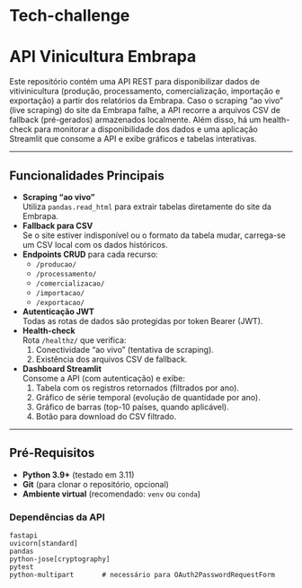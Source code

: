 # Tech-challenge
# API Vinicultura Embrapa

Este repositório contém uma API REST para disponibilizar dados de vitivinicultura (produção, processamento, comercialização, importação e exportação) a partir dos relatórios da Embrapa. Caso o scraping “ao vivo” (live scraping) do site da Embrapa falhe, a API recorre a arquivos CSV de fallback (pré-gerados) armazenados localmente. Além disso, há um health-check para monitorar a disponibilidade dos dados e uma aplicação Streamlit que consome a API e exibe gráficos e tabelas interativas.

---

## Funcionalidades Principais

- **Scraping “ao vivo”**  
  Utiliza `pandas.read_html` para extrair tabelas diretamente do site da Embrapa.
- **Fallback para CSV**  
  Se o site estiver indisponível ou o formato da tabela mudar, carrega-se um CSV local com os dados históricos.
- **Endpoints CRUD** para cada recurso:
  - `/producao/`
  - `/processamento/`
  - `/comercializacao/`
  - `/importacao/`
  - `/exportacao/`
- **Autenticação JWT**  
  Todas as rotas de dados são protegidas por token Bearer (JWT).
- **Health-check**  
  Rota `/healthz/` que verifica:
  1. Conectividade “ao vivo” (tentativa de scraping).
  2. Existência dos arquivos CSV de fallback.
- **Dashboard Streamlit**  
  Consome a API (com autenticação) e exibe:
  1. Tabela com os registros retornados (filtrados por ano).
  2. Gráfico de série temporal (evolução de quantidade por ano).
  3. Gráfico de barras (top-10 países, quando aplicável).
  4. Botão para download do CSV filtrado.

---

## Pré-Requisitos

- **Python 3.9+** (testado em 3.11)  
- **Git** (para clonar o repositório, opcional)  
- **Ambiente virtual** (recomendado: `venv` ou `conda`)  

### Dependências da API

```text
fastapi
uvicorn[standard]
pandas
python-jose[cryptography]
pytest
python-multipart       # necessário para OAuth2PasswordRequestForm
